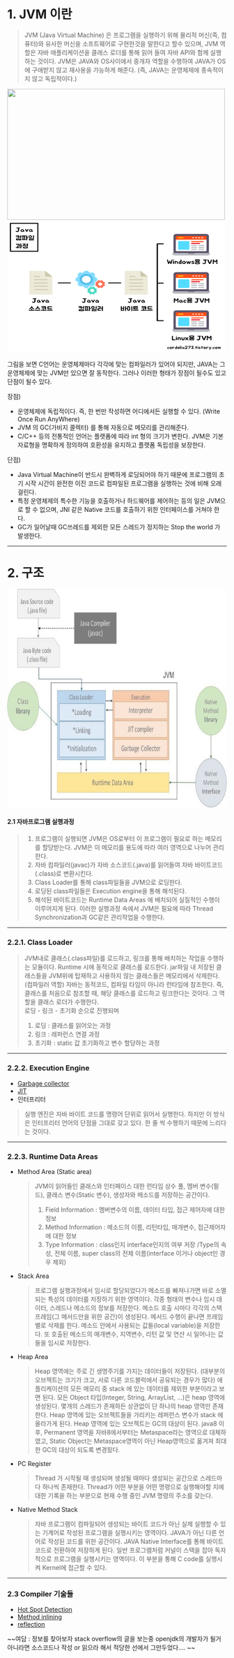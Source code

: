 # 1. JVM 이란
>JVM (Java Virtual Machine) 은  프로그램을 실행하기 위해 물리적 머신(즉, 컴퓨터)와 유사한 머신을 소프트웨어로 구현한것을 말한다고 할수 있으며,
JVM 역할은 자바 애플리케이션을 클래스 로더를 통해 읽어 들여 자바 API와 함께 실행하는 것이다.
JVM은 JAVA와 OS사이에서 중개자 역할을 수행하여 JAVA가 OS에 구애받지 않고 재사용을 가능하게 해준다. (즉, JAVA는 운영체제에 종속적이지 않고 독립적이다.)


<img src="https://user-images.githubusercontent.com/51253582/127321049-1fff035f-7c5a-470e-bac2-e1c85e573ed9.png"  width="500" height="300">
<img src="https://github.com/ryunian/Study/blob/master/image/java_compile.png?raw=true" width="500" height="300">

그림을 보면 C언어는 운영체제마다 각각에 맞는 컴파일러가 있어야 되지만, JAVA는 그 운영체제에 맞는 JVM만 있으면 잘 동작한다.
그러나 이러한 형태가 장점이 될수도 있고 단점이 될수 있다.

장점)


* 운영체제에 독립적이다. 즉, 한 번만 작성하면 어디에서든 실행할 수 있다. (Write Once Run AnyWhere)
* JVM 의 GC(가비지 콜렉터) 를 통해 자동으로 메모리를 관리해준다.
* C/C++ 등의 전통적인 언어는 플랫폼에 따라 int 형의 크기가 변한다. JVM은 기본 자료형을 명확하게 정의하여 호환성을 유지하고 플랫폼 독립성을 보장한다. 


단점)

* Java Virtual Machine이 반드시 완벽하게 로딩되어야 하기 때문에 프로그램의 초기 시작 시간이 완전한 이진 코드로 컴파일된 프로그램을 실행하는 것에 비해 오래 걸린다.
* 특정 운영체제의 특수한 기능을 호출하거나 하드웨어를 제어하는 등의 일은 JVM으로 할 수 없으며, JNI 같은 Native 코드를 호출하기 위한 인터페이스를 거쳐야 한다.
* GC가 일어날때 GC쓰레드를 제외한 모든 스레드가 정지하는 Stop the world 가 발생한다.    
   
*****

# 2. 구조
<img src="https://github.com/ryunian/Study/blob/master/image/JVM.jpg?raw=true" width="700" height="500">


#### 2.1 자바프로그램 실행과정
> 1. 프로그램이 실행되면 JVM은 OS로부터 이 프로그램이 필요로 하는 메모리를 할당받는다.
   JVM은 이 메모리를 용도에 따라 여러 영역으로 나누어 관리한다.
> 2. 자바 컴파일러(javac)가 자바 소스코드(.java)를 읽어들여 자바 바이트코드(.class)로 변환시킨다.
> 3. Class Loader를 통해 class파일들을 JVM으로 로딩한다.
> 4. 로딩된 class파일들은 Execution engine을 통해 해석된다.
> 5. 해석된 바이트코드는 Runtime Data Areas 에 배치되어 실질적인 수행이 이루어지게 된다.
> 이러한 실행과정 속에서 JVM은 필요에 따라 Thread Synchronization과 GC같은 관리작업을 수행한다.

***
### 2.2.1. Class Loader
> JVM내로 클래스(.class파일)를 로드하고, 링크를 통해 배치하는 작업을 수행하는 모듈이다. Runtime 시에 동적으로 클래스를 로드한다. jar파일 내 저장된 클래스들을 JVM위에 탑재하고 사용하지 않는 클래스들은 메모리에서 삭제한다. (컴파일러 역할) 자바는 동적코드, 컴파일 타임이 아니라 런타임에 참조한다. 즉, 클래스를 처음으로 참조할 때, 해당 클래스를 로드하고 링크한다는 것이다.  그 역할을 클래스 로더가 수행한다.    
> 로딩 - 링크 - 초기화 순으로 진행되며   
> 1. 로딩 : 클래스를 읽어오는 과정   
> 2. 링크 : 레퍼런스 연결 과정   
> 3. 초기화 : static 값 초기화하고 변수 할당하는 과정

***
### 2.2.2. Execution Engine
* [Garbage collector]
* [JIT]
* 인터프리터
> 실행 엔진은 자바 바이트 코드를 명령어 단위로 읽어서 실행한다. 하지만 이 방식은 인터프리터 언어의 단점을 그대로 갖고 있다. 한 줄 씩 수행하기 때문에 느리다는 것이다.

***
### 2.2.3. Runtime Data Areas
* Method Area (Static area)
   > JVM이 읽어들인 클래스와 인터페이스 대한 런타임 상수 풀, 멤버 변수(필드), 클래스 변수(Static 변수), 생성자와 메소드를 저장하는 공간이다.
   > 1) Field Information : 멤버변수의 이름, 데이터 타입, 접근 제어자에 대한 정보
   > 2) Method Information : 메소드의 이름, 리턴타입, 매개변수, 접근제어자에 대한 정보
   > 3) Type Information : class인지 interface인지의 여부 저장 /Type의 속성, 전체 이름, 
        super class의 전체 이름(interface 이거나 object인 경우 제외)

* Stack Area
   > 프로그램 실행과정에서 임시로 할당되었다가 메소드를 빠져나가면 바로 소멸되는 특성의 데이터를 저장하기 위한 영역이다. 각종 형태의 변수나 임시 데이터, 스레드나 메소드의 정보를 저장한다.
   > 메소드 호출 시마다 각각의 스택 프레임(그 메서드만을 위한 공간)이 생성된다. 메서드 수행이 끝나면 프레임 별로 삭제를 한다. 
   > 메소드 안에서 사용되는 값들(local variable)을 저장한다. 또 호출된 메소드의 매개변수, 지역변수, 리턴 값 및 연산 시 일어나는 값들을 임시로 저장한다.

* Heap Area
   > Heap 영역에는 주로 긴 생명주기를 가지는 데이터들이 저장된다. (대부분의 오브젝트는 크기가 크고, 서로 다른 코드블럭에서 공유되는 경우가 많다)
   > 애플리케이션의 모든 메모리 중 stack 에 있는 데이터를 제외한 부분이라고 보면 된다.
   > 모든 Object 타입(Integer, String, ArrayList, ...)은 heap 영역에 생성된다.
   > 몇개의 스레드가 존재하든 상관없이 단 하나의 heap 영역만 존재한다.
   > Heap 영역에 있는 오브젝트들을 가리키는 레퍼런스 변수가 stack 에 올라가게 된다.
   > Heap 영역에 있는 오브젝트는 GC의 대상이 된다.
   > java8 이후, Permanent 영역을 자바8에서부터는 Metaspace라는 영역으로 대체하였고, Static Object는 Metaspace영역이 아닌 Heap영역으로 옮겨져 최대한 GC의 대상이 되도록 변경됬다.

* PC Register
   > Thread 가 시작될 때 생성되며 생성될 때마다 생성되는 공간으로 스레드마다 하나씩 존재한다. 
   > Thread가 어떤 부분을 어떤 명령으로 실행해야할 지에 대한 기록을 하는 부분으로 현재 수행 중인 JVM 명령의 주소를 갖는다.

* Native Method Stack
   > 자바 프로그램이 컴파일되어 생성되는 바이트 코드가 아닌 실제 실행할 수 있는 기계어로 작성된 프로그램을 실행시키는 영역이다. 
   > JAVA가 아닌 다른 언어로 작성된 코드를 위한 공간이다. JAVA Native Interface를 통해 바이트 코드로 전환하여 저장하게 된다. 
   > 일반 프로그램처럼 커널이 스택을 잡아 독자적으로 프로그램을 실행시키는 영역이다. 이 부분을 통해 C code를 실행시켜 Kernel에 접근할 수 있다.


***
### 2.3 Compiler 기술들
* [Hot Spot Detection]
* [Method inlining]
* [reflection]


~~여담 : 정보를 찾아보자 stack overflow의 글을 보는중 openjdk의 개발자가 될거 아니라면 소스코드나 작성 or 읽으라 해서 적당한 선에서 그만두었다.... ~~

[Garbage collector]: https://google.com
[JIT]: JIT.md
[Hot Spot Detection]: https://google.com
[Method inlining]: https://google.com
[reflection]: https://google.com
